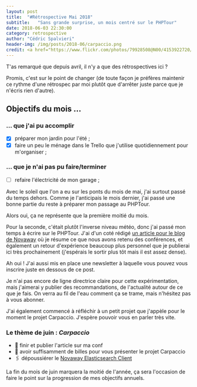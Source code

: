 ```yaml
---
layout: post
title:  "#Rétrospective Mai 2018"
subtitle:   "Sans grande surprise, un mois centré sur le PHPTour"
date: 2018-06-03 22:30:00
category: retrospective
author: "Cédric Spalvieri"
header-img: /img/posts/2018-06/carpaccio.png
credit: <a href="https://www.flickr.com/photos/79928508@N00/4153922720/">Franz Conde - "finisima di tonno" for FACILISSIMO </a>
---
```


T'as remarqué que depuis avril, il n'y a que des rétrospectives ici ? 

Promis, c'est sur le point de changer (de toute façon je préfères maintenir ce rythme d'une rétrospec par moi plutôt que d'arrêter juste parce que je n'écris rien d'autre).

## Objectifs du mois ...

### ... que j'ai pu accomplir

- [x] préparer mon jardin pour l'été ;
- [x] faire un peu le ménage dans le Trello que j'utilise quotidiennement pour m'organiser ;

### ... que je n'ai pas pu faire/terminer

- [ ] refaire l'électricité de mon garage ;

Avec le soleil que l'on a eu sur les ponts du mois de mai, j'ai surtout passé du temps dehors. Comme je l'anticipais le mois dernier, j'ai passé une bonne partie du reste à préparer mon passage au PHPTour.

Alors oui, ça ne représente que la première moitié du mois. 

Pour la seconde, c'était plutôt l'inverse niveau météo, donc j'ai passé mon temps à écrire sur le PHPTour. J'ai d'un coté rédigé [un article pour le blog de Novaway](https://www.novaway.fr/blog/tech/phptour-2018-montpellier) où je résume ce que nous avons retenu des conférences, et également un retour d'expérience beaucoup plus personnel que je publierai ici très prochainement (j'espérais le sortir plus tôt mais il est assez dense).

Ah oui ! J'ai aussi mis en place une newsletter à laquelle vous pouvez vous inscrire juste en dessous de ce post. 

Je n'ai pas encore de ligne directrice claire pour cette expérimentation, mais j'aimerai y publier des recommandations, de l'actualité autour de ce que je fais. On verra au fil de l'eau comment ça se trame, mais n'hésitez pas à vous abonner.

J'ai également commencé à réfléchir à un petit projet que j'appèle pour le moment le projet Carpaccio. J'espère pouvoir vous en parler très vite.

### Le thème de juin : _Carpaccio_

- 🎤 finir et publier l'article sur ma conf
- 🔪 avoir suffisamment de billes pour vous présenter le projet Carpaccio
- 🖇 dépoussiérer le [Novaway Elasticsearch Client](https://github.com/novaway/elasticsearch-clien)


La fin du mois de juin marquera la moitié de l'année, ça sera l'occasion de faire le point sur la progression de mes objectifs annuels.
